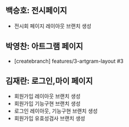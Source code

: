 ## 백승호: 전시페이지

- 전시회 페이지 레이아웃 브랜치 생성

## 박영찬: 아트그램 페이지

- [createbranch] features/3-artgram-layout #3

## 김재란: 로그인,마이 페이지

- 회원가입 레이아웃 브랜치 생성
- 회원가입 기능구현 브랜치 생성
- 로그인 레이아웃, 기능구현 브랜치 생성
- 회원가입 유효성검사 브랜치 생성
